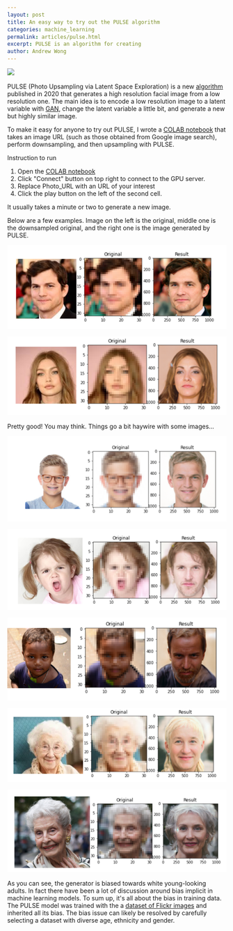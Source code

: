 ```yaml
---
layout: post
title: An easy way to try out the PULSE algorithm
categories: machine_learning
permalink: articles/pulse.html
excerpt: PULSE is an algorithm for creating
author: Andrew Wong
---
```

[![](https://camo.githubusercontent.com/52feade06f2fecbf006889a904d221e6a730c194/68747470733a2f2f636f6c61622e72657365617263682e676f6f676c652e636f6d2f6173736574732f636f6c61622d62616467652e737667)](https://colab.research.google.com/github/ctawong/PULSE_from_image_url/blob/master/PULSE_URL.ipynb)

PULSE (Photo Upsampling via Latent Space Exploration) is a new [algorithm](https://arxiv.org/abs/2003.03808) published in 2020 that generates a high resolution facial image from a low resolution one. The main idea is to encode a low resolution image to a latent variable with [GAN](https://en.wikipedia.org/wiki/Generative_adversarial_network), change the latent variable a little bit, and generate a new but highly similar image.

To make it easy for anyone to try out PULSE, I wrote a [COLAB notebook](https://colab.research.google.com/github/ctawong/PULSE_from_image_url/blob/master/PULSE_URL.ipynb) that takes an image URL (such as those obtained from Google image search), perform downsampling, and then upsampling with PULSE. 

Instruction to run

1. Open the [COLAB notebook](https://colab.research.google.com/github/ctawong/PULSE_from_image_url/blob/master/PULSE_URL.ipynb)
2. Click "Connect" button on top right to connect to the GPU server.
3. Replace Photo_URL with an URL of your interest
4. Click the play button on the left of the second cell.

It usually takes a minute or two to generate a new image.

Below are a few examples. Image on the left is the original, middle one is the downsampled original, and the right one is the image generated by PULSE.

![](/assets/uploads/pulse1.png)

![](/assets/uploads/pulse2.png)

Pretty good! You may think. Things go a bit haywire with some images...

![](/assets/uploads/pulse3.png)

![](/assets/uploads/pulse4.png)

![](/assets/uploads/pulse5.png)

![](/assets/uploads/pulse_senior1.png)

![](/assets/uploads/pulse_senior2.png)

As you can see, the generator is biased towards white young-looking adults. In fact there have been a lot of discussion around bias implicit in machine learning models. To sum up, it's all about the bias in training data. The PULSE model was trained with the a [dataset of Flickr images](https://github.com/NVlabs/ffhq-dataset) and inherited all its bias. The bias issue can likely be resolved by carefully selecting a dataset with diverse age, ethnicity and gender.